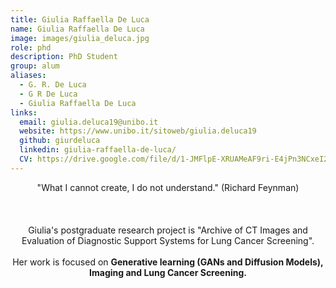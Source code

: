 ```yaml
---
title: Giulia Raffaella De Luca
name: Giulia Raffaella De Luca
image: images/giulia_deluca.jpg
role: phd
description: PhD Student
group: alum
aliases:
  - G. R. De Luca
  - G R De Luca
  - Giulia Raffaella De Luca 
links:
  email: giulia.deluca19@unibo.it
  website: https://www.unibo.it/sitoweb/giulia.deluca19 
  github: giurdeluca
  linkedin: giulia-raffaella-de-luca/
  CV: https://drive.google.com/file/d/1-JMFlpE-XRUAMeAF9ri-E4jPn3NCxeI2/view?usp=drive_link
---
```


<center>"What I cannot create, I do not understand." (Richard Feynman)<br><br><br><br>Giulia's postgraduate research project is "Archive of CT Images and Evaluation of Diagnostic Support Systems for Lung Cancer Screening".<br><br>Her work is focused on <b>Generative learning (GANs and Diffusion Models), Imaging and Lung Cancer Screening.</b></center>
  
